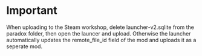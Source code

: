 # Important

When uploading to the Steam workshop, delete launcher-v2.sqlite from the paradox folder, then open the launcer and upload.
Otherwise the launcher automatically updates the remote_file_id field of the mod and uploads it as a seperate mod.

